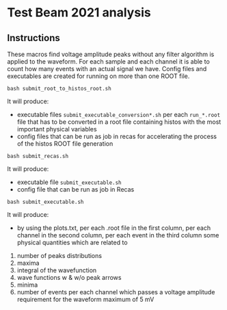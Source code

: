 # Test Beam 2021 analysis

## Instructions

These macros find voltage amplitude peaks without any filter algorithm is applied to the waveform.
For each sample and each channel it is able to count how many events with an actual signal we have.
Config files and executables are created for running on more than one ROOT file.

```
bash submit_root_to_histos_root.sh
```

It will produce:
- executable files `submit_executable_conversion*.sh` per each `run_*.root` file that has to be converted in a root file containing histos 
with the most important physical variables
- config files that can be run as job in recas for accelerating the process of the histos ROOT file generation
```
bash submit_recas.sh 
```
It will produce:
- executable file `submit_executable.sh`
- config file that can be run as job in Recas
```
bash submit_executable.sh
```

It will produce:
- by using the plots.txt, per each .root file in the first column, per each channel in the second column,
per each event in the third column some physical quantities which are related to 
1) number of peaks distributions
2) maxima
3) integral of the wavefunction 
4) wave functions w & w/o peak arrows
5) minima
6) number of events per each channel which passes a voltage amplitude requirement for the waveform maximum of 5 mV




